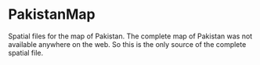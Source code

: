 # PakistanMap
Spatial files for the map of Pakistan. The complete map of Pakistan was not available anywhere on the web. So this is the only source of the complete spatial file.
